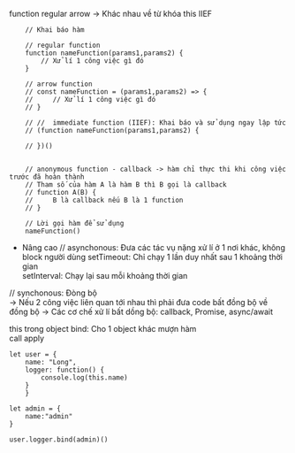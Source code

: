 function 
    regular
    arrow 
-> Khác nhau về từ khóa this 
    IIEF

        // Khai báo hàm
        
        // regular function 
        function nameFunction(params1,params2) {
            // Xử lí 1 công việc gì đó 
        }

        // arrow function 
        // const nameFunction = (params1,params2) => {
        //     // Xử lí 1 công việc gì đó 
        // }
        
        // //  immediate function (IIEF): Khai báo và sử dụng ngay lập tức 
        // (function nameFunction(params1,params2) {

        // })()


        // anonymous function - callback -> hàm chỉ thực thi khi công việc trước đã hoàn thành  
        // Tham số của hàm A là hàm B thì B gọi là callback 
        // function A(B) {
        //     B là callback nếu B là 1 function 
        // } 

        // Lời gọi hàm để sử dụng 
        nameFunction()

* Nâng cao 
// asynchonous: Đưa các tác vụ nặng xử lí ở 1 nơi khác, không block người dùng 
setTimeout: Chỉ chạy 1 lần duy nhất sau 1 khoảng thời gian  
setInterval: Chạy lại sau mỗi khoảng thời gian 

// synchonous: Đòng bộ  
-> Nếu 2 công việc liên quan tới nhau thì phải đưa code bất đồng bộ về đồng bộ 
-> Các cơ chế xử lí bất dồng bộ: callback, Promise, async/await 


this trong object 
    bind: Cho 1 object khác mượn hàm  
    call 
    apply 

    let user = {
        name: "Long",
        logger: function() {
            console.log(this.name)
        }
        }

    let admin = {
        name:"admin"
    }
    
    user.logger.bind(admin)()
    

